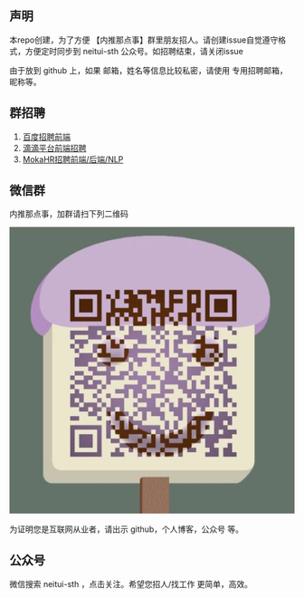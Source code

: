 ## 声明

  本repo创建，为了方便 【内推那点事】群里朋友招人。请创建issue自觉遵守格式，方便定时同步到 neitui-sth 公众号。如招聘结束，请关闭issue

  由于放到 github 上，如果 邮箱，姓名等信息比较私密，请使用 专用招聘邮箱，昵称等。

  ## 群招聘

1. [百度招聘前端](https://api.github.com/repos/neitui/jobs/issues/3)
2. [滴滴平台前端招聘](https://api.github.com/repos/neitui/jobs/issues/2)
3. [MokaHR招聘前端/后端/NLP](https://api.github.com/repos/neitui/jobs/issues/1)

  ## 微信群

  内推那点事，加群请扫下列二维码

  ![内推那点事](./img/wechat.png)

  为证明您是互联网从业者，请出示 github，个人博客，公众号 等。


  ## 公众号

  微信搜索 neitui-sth ，点击关注。希望您招人/找工作 更简单，高效。
  